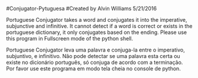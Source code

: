 #Conjugator-Pytuguesa 
#Created by Alvin Williams
5/21/2016

Portuguese Conjugator takes a word and conjugates it into the imperative, subjunctive and infinitive.
It cannot detect if a word is correct or exists in the portuguese dictionary, it only conjugates based on the ending.
Please use this program in Fullscreen mode of the python shell.

Portuguese Conjugator leva uma palavra e conjuga-la entre o imperativo, subjuntivo, e infinitivo.
Não pode detectar se uma palavra esta certa ou existe no dicionário português, só conjuga de acordo com a terminação.
Por favor use este programa em modo tela cheia no console de python.
